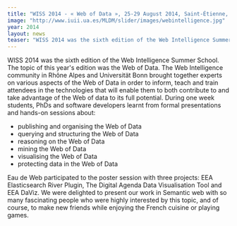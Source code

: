 ```yaml
---
title: "WISS 2014 - « Web of Data », 25-29 August 2014, Saint-Étienne, France"
image: "http://www.iuii.ua.es/MLDM/slider/images/webintelligence.jpg"
year: 2014
layout: news
teaser: "WISS 2014 was the sixth edition of the Web Intelligence Summer School."
---
```


WISS 2014 was the sixth edition of the Web Intelligence Summer School. The topic of this year's edition was the Web of Data. The Web Intelligence community in Rhône Alpes and Universität Bonn brought together experts on various aspects of the Web of Data in order to inform, teach and train attendees in the technologies that will enable them to both contribute to and take advantage of the Web of data to its full potential. During one week students, PhDs and software developers learnt from formal presentations and hands-on sessions about:

 + publishing and organising the Web of Data
 + querying and structuring the Web of Data
 + reasoning on the Web of Data
 + mining the Web of Data
 + visualising the Web of Data
 + protecting data in the Web of Data
 
Eau de Web participated to the poster session with three projects: EEA Elasticsearch River Plugin, The Digital Agenda Data Visualisation Tool and EEA DaViz. We were delighted to present our work in Semantic web with so many fascinating people who were highly interested by this topic, and of course, to make new friends while enjoying the French cuisine or playing games.
